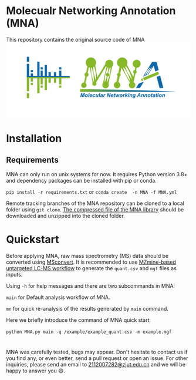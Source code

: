 # Molecualr Networking Annotation (MNA)
This repository contains the original source code of MNA
![MNAlogo](MNA_logo.jpg)

# Installation
## Requirements
MNA can only run on unix systems for now.
It requires Python version 3.8+ and dependency packages can be installed with pip or conda.

`pip install -r requirements.txt` 
or
`conda create  -n MNA -f MNA.yml`

Remote tracking branches of the MNA repository can be cloned to a local folder using `git clone`.
[The compressed file of the MNA library](https://drive.google.com/file/d/1w6HF3w1KIJlTz_QaVqqtN1BzkGDhDgzw/view?usp=sharing)
should be downloaded and unzipped into the cloned folder.
# Quickstart
Before applying MNA, raw mass spectrometry (MS) data should be converted using [MSconvert](https://mzmine.github.io/mzmine_documentation/data_conversion.html). 
It is recommended to use [MZmine-based untargeted LC-MS workflow](https://mzmine.github.io/mzmine_documentation/workflows/lcmsworkflow/lcms-workflow.html) 
to generate the `quant.csv` and `mgf` files as inputs. 

Using `-h` for help messages and there are two subcommands in MNA: 

`main` for Default analysis workflow of MNA.

`mn` for quick re-analysis of the results generated by `main` command.

Here we briefly introduce the command of MNA quick start:

`python MNA.py main -q /example/example_quant.csv -m example.mgf`


# 
MNA was carefully tested, bugs may appear. 
Don't hesitate to contact us if you find any, or even better, send a pull request or open an issue. 
For other inquiries, please send an email to 2112007282@zjut.edu.cn and we will be happy to answer you 😄.
